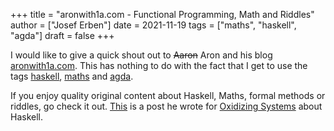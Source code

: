 +++
title = "aronwith1a.com - Functional Programming, Math and Riddles"
author = ["Josef Erben"]
date = 2021-11-19
tags = ["maths", "haskell", "agda"]
draft = false
+++

I would like to give a quick shout out to ~~Aaron~~ Aron and his blog [aronwith1a.com](https://www.aronwith1a.com). This has nothing to do with the fact that I get to use the tags [haskell](/tags/haskell), [maths](/tags/maths/) and [agda](/tags/agda/).

<!--more-->

If you enjoy quality original content about Haskell, Maths, formal methods or riddles, go check it out. [This](https://oxidizing.systems/blog/2020-09-coinchange-haskell/) is a post he wrote for [Oxidizing Systems](https://oxidizing.systems) about Haskell.
